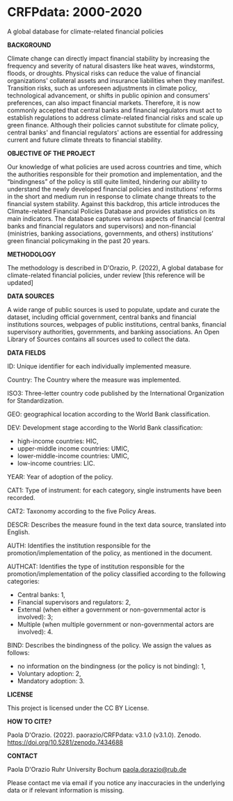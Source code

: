 # CRFPdata: 2000-2020
A global database for climate-related financial policies


<b>BACKGROUND</b>

Climate change can directly impact financial stability by increasing the frequency and severity of natural disasters like heat waves, windstorms, floods, or droughts. Physical risks can reduce the value of financial organizations' collateral assets and insurance liabilities when they manifest. Transition risks, such as unforeseen adjustments in climate policy, technological advancement, or shifts in public opinion and consumers' preferences, can also impact financial markets. Therefore, it is now commonly accepted that central banks and financial regulators must act to establish regulations to address climate-related financial risks and scale up green finance. Although their policies cannot substitute for climate policy, central banks' and financial regulators' actions are essential for addressing current and future climate threats to financial stability. 


<b>OBJECTIVE OF THE PROJECT</b>

Our knowledge of what policies are used across countries and time, which the authorities responsible for their promotion and implementation, and the “bindingness” of the policy is still quite limited, hindering our ability to understand the newly developed financial policies and institutions’ reforms in the short and medium run in response to climate change threats to the financial system stability. Against this backdrop, this article introduces the Climate-related Financial Policies Database and provides statistics on its main indicators. The database captures various aspects of financial (central banks and financial regulators and supervisors) and non-financial (ministries, banking associations, governments, and others) institutions’ green financial policymaking in the past 20 years.

<b>METHODOLOGY </b>

The methodology is described in D'Orazio, P. (2022), A global database for climate-related financial policies, under review [this reference will be updated]

<b>DATA SOURCES</b>

A wide range of public sources is used to populate, update and curate the dataset, including official government, central banks and financial institutions sources, webpages of public institutions, central banks, financial supervisory authorities, governments, and banking associations.
An Open Library of Sources contains all sources used to collect the data.

<b>DATA FIELDS</b>

ID: Unique identifier for each individually implemented measure. 

Country: The Country where the measure was implemented.

ISO3: Three-letter country code published by the International Organization for Standardization.

GEO: geographical location according to the World Bank classification.

DEV: Development stage according to the World Bank classification:
- high-income countries: HIC, 
- upper-middle income countries: UMIC, 
- lower-middle-income countries: UMIC, 
- low-income countries: LIC.

YEAR: Year of adoption of the policy.

CAT1: Type of instrument: for each category, single instruments have been recorded. 

CAT2: Taxonomy according to the five Policy Areas. 

DESCR: Describes the measure found in the text data source, translated into English.

AUTH: Identifies the institution responsible for the promotion/implementation of the policy, as mentioned in the document.

AUTHCAT: Identifies the type of institution responsible for the promotion/implementation of the policy classified according to the following categories: 
- Central banks: 1, 
- Financial supervisors and regulators: 2, 
- External (when either a government or non-governmental actor is involved): 3; 
- Multiple (when multiple government or non-governmental actors are involved): 4.

BIND: Describes the bindingness of the policy. We assign the values as follows:
- no information on the bindingness (or the policy is not binding): 1, 
- Voluntary adoption: 2, 
- Mandatory adoption: 3.

<b>LICENSE</b>

This project is licensed under the CC BY License.

<b>HOW TO CITE?</b>

Paola D'Orazio. (2022). paorazio/CRFPdata: v3.1.0 (v3.1.0). Zenodo. https://doi.org/10.5281/zenodo.7434688

<b>CONTACT</b>

Paola D'Orazio 
Ruhr University Bochum
paola.dorazio@rub.de

Please contact me via email if you notice any inaccuracies in the underlying data or if relevant information is missing.
